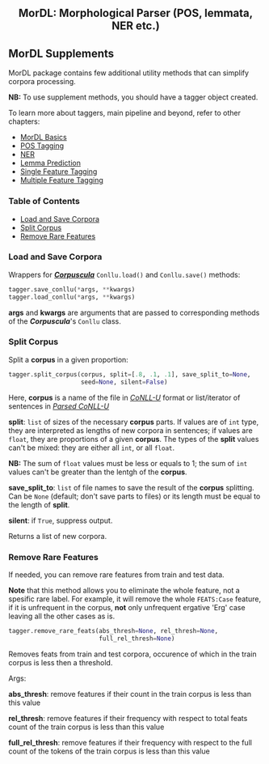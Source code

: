 <h2 align="center">MorDL: Morphological Parser (POS, lemmata, NER etc.)</h2>
<a name="start"></a>

## MorDL Supplements

MorDL package contains few additional utility methods that can simplify
corpora processing.

**NB:** To use supplement methods, you should have a tagger object created.

To learn more about taggers, main pipeline and beyond, refer to other
chapters:

* [MorDL Basics](https://github.com/fostroll/mordl/blob/master/doc/README_BASICS.md)
* [POS Tagging](https://github.com/fostroll/mordl/blob/master/doc/README_UPOS.md)
* [NER](https://github.com/fostroll/mordl/blob/master/doc/README_NER.md)
* [Lemma Prediction](https://github.com/fostroll/mordl/blob/master/doc/README_LEMMA.md)
* [Single Feature Tagging](https://github.com/fostroll/mordl/blob/master/doc/README_FEAT.md)
* [Multiple Feature Tagging](https://github.com/fostroll/mordl/blob/master/doc/README_FEATS.md)

### Table of Contents

* [Load and Save Corpora](#corp)
* [Split Corpus](#split)
* [Remove Rare Features](#rare)

### Load and Save Corpora <a name="corp"></a>

Wrappers for [***Corpuscula***](https://github.com/fostroll/corpuscula)
`Conllu.load()` and `Conllu.save()` methods:

```python
tagger.save_conllu(*args, **kwargs)
tagger.load_conllu(*args, **kwargs)
```
**args** and **kwargs** are arguments that are passed to corresponding methods
of the ***Corpuscula***'s `Conllu` class.

### Split Corpus <a name="split"></a>

Split a **corpus** in a given proportion:
```python
tagger.split_corpus(corpus, split=[.8, .1, .1], save_split_to=None,
                    seed=None, silent=False)
```
Here, **corpus** is a name of the file in
[*CoNLL-U*](https://universaldependencies.org/format.html) format or
list/iterator of sentences in
[*Parsed CoNLL-U*](https://github.com/fostroll/corpuscula/blob/master/doc/README_PARSED_CONLLU.md)

**split**: `list` of sizes of the necessary **corpus** parts. If values are of
`int` type, they are interpreted as lengths of new corpora in sentences; if
values are `float`, they are proportions of a given **corpus**. The types of
the **split** values can't be mixed: they are either all `int`, or all
`float`.

**NB:** The sum of `float` values must be less or equals to 1; the sum of `int`
values can't be greater than the lentgh of the **corpus**.

**save_split_to**: `list` of file names to save the result of the **corpus**
splitting. Can be `None` (default; don't save parts to files) or its length
must be equal to the length of **split**.

**silent**: if `True`, suppress output.

Returns a list of new corpora.

### Remove Rare Features <a name="rare"></a>

If needed, you can remove rare features from train and test data.

**Note** that this method allows you to eliminate the whole feature, not a
spesific rare label. For example, it will remove the whole `FEATS:Case`
feature, if it is unfrequent in the corpus, **not** only unfrequent ergative
'Erg' case leaving all the other cases as is.
```python
tagger.remove_rare_feats(abs_thresh=None, rel_thresh=None,
                         full_rel_thresh=None)
```
Removes feats from train and test corpora, occurence of which in the train
corpus is less then a threshold.

Args:

**abs_thresh**: remove features if their count in the train corpus is less
than this value

**rel_thresh**: remove features if their frequency with respect to total feats
count of the train corpus is less than this value

**full_rel_thresh**: remove features if their frequency with respect to the
full count of the tokens of the train corpus is less than this value
